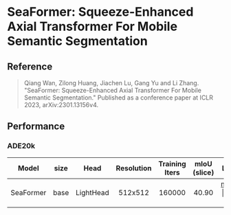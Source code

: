# SeaFormer: Squeeze-Enhanced Axial Transformer For Mobile Semantic Segmentation

## Reference

> Qiang Wan, Zilong Huang, Jiachen Lu, Gang Yu and Li Zhang. "SeaFormer: Squeeze-Enhanced Axial Transformer For Mobile Semantic Segmentation." Published as a conference paper at ICLR 2023, arXiv:2301.13156v4.

## Performance

### ADE20k

| Model | size | Head | Resolution | Training Iters | mIoU (slice) | Links |
| :-:   | :-:  | :-:        | :-:            | :-:          | :-:          | :-:          |
| SeaFormer | base | LightHead | 512x512 | 160000 | 40.90 | [model](https://paddleseg.bj.bcebos.com/dygraph/ade20k/seaformer_ade20k_512x512_160k/model.pdparams) \| [log](https://paddleseg.bj.bcebos.com/dygraph/ade20k/seaformer_ade20k_512x512_160k/train.log) \| [vdl]() |
